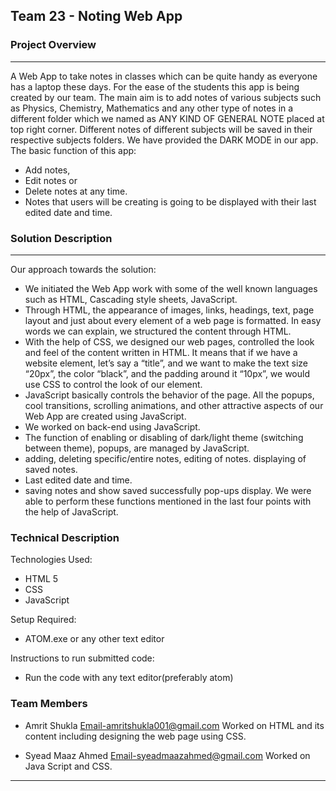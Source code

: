 ## Team 23 - Noting Web App

### Project Overview
----------------------------------

A Web App to take notes in classes which can be quite handy as everyone has a laptop these days. For the ease of the students this app is being created by our team. The main aim is to add notes of various subjects such as Physics, Chemistry, Mathematics and any other type of notes in a different folder which we named as ANY KIND OF GENERAL NOTE placed at top right corner. Different notes of different subjects will be saved in their respective subjects folders. We have provided the DARK MODE in our app.
The basic function of this app:
* Add notes,
* Edit notes or
* Delete notes at any time.
* Notes that users will be creating is going to be displayed with their last edited date and time.

### Solution Description
----------------------------------
Our approach towards the solution:
* We initiated the Web App work with some of the well known languages such as HTML, Cascading style sheets, JavaScript.
* Through HTML, the appearance of images, links, headings, text, page layout and just about every element of a web page is formatted. In easy words we can explain, we structured the content through HTML.
* With the help of CSS, we designed our web pages, controlled the look and feel of the content written in HTML. It means that if we have a website element, let’s say a “title”, and we want to make the text size “20px”, the color “black”, and the padding around it “10px”, we would use CSS to control the look of our element.
* JavaScript basically controls the behavior of the page. All the popups, cool transitions, scrolling animations, and other attractive aspects of our Web App are created using JavaScript.
* We worked on back-end using JavaScript.
* The function of enabling or disabling of dark/light theme (switching between theme), popups, are managed by JavaScript.
* adding, deleting specific/entire notes, editing of notes. displaying of saved notes.
* Last edited date and time.
* saving notes and show saved successfully pop-ups display.
We were able to perform these functions mentioned in the last four points with the help of JavaScript.



### Technical Description

Technologies Used:
* HTML 5
* CSS
* JavaScript

Setup Required:
* ATOM.exe or any other text editor

Instructions to run submitted code:
* Run the code with any text editor(preferably atom)

### Team Members
* Amrit Shukla
  Email-amritshukla001@gmail.com
  Worked on HTML and its content including designing the web page using CSS.

* Syead Maaz Ahmed
  Email-syeadmaazahmed@gmail.com
  Worked on Java Script and CSS.
----------------------------------
